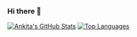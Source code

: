 ### Hi there 👋

[![Ankita's GitHub Stats](https://github-readme-stats.vercel.app/api?username=ankitagupta820&show_icons=true&custom_title=Github%20Stats&hide=issues&line_height=5)](https://github.com/anuraghazra/github-readme-stats)
[![Top Languages](https://github-readme-stats.vercel.app/api/top-langs/?username=ankitagupta820&langs_count=8&layout=compact&custom_title=Top%20Languages&count_private=true&card_width=250)](https://github.com/anuraghazra/github-readme-stats)



<!--
**ankitagupta820/ankitagupta820** is a ✨ _special_ ✨ repository because its `README.md` (this file) appears on your GitHub profile.

Here are some ideas to get you started:

- 🔭 I’m currently working on ...
- 🌱 I’m currently learning ...
- 👯 I’m looking to collaborate on ...
- 🤔 I’m looking for help with ...
- 💬 Ask me about ...
- 📫 How to reach me: ...
- 😄 Pronouns: ...
- ⚡ Fun fact: ...
-->
